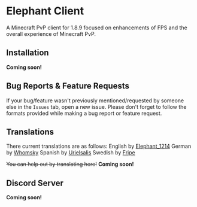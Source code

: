 # Elephant Client
A Minecraft PvP client for 1.8.9 focused on enhancements of FPS and the overall experience of Minecraft PvP.

## Installation
**Coming soon!**

## Bug Reports & Feature Requests
If your bug/feature wasn't previously mentioned/requested by someone else in the `Issues` tab, open a new issue.
Please don't forget to follow the formats provided while making a bug report or feature request.

## Translations
There current translations are as follows:
English by [Elephant_1214](https://github.com/elephant1214)
German by [Whomsky](https://github.com/Whomsky)
Spanish by [Urielsalis](https://github.com/urielsalis)
Swedish by [Fripe](https://github.com/Fripe070)

~~You can help out by translating here!~~
**Coming soon!**

## Discord Server
**Coming soon!**
